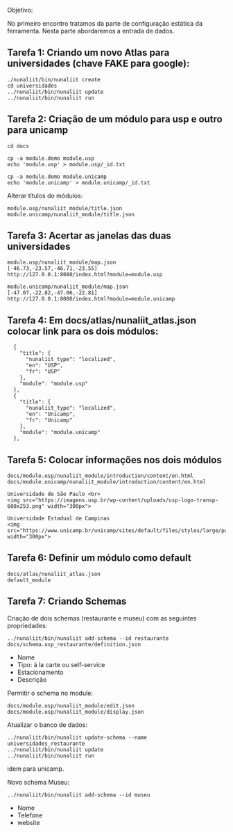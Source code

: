 Objetivo:

No primeiro encontro tratamos da parte de configuração estática da ferramenta. 
Nesta parte abordaremos a entrada de dados.


## Tarefa 1: Criando um novo Atlas para universidades (chave FAKE para google):

    ./nunaliit/bin/nunaliit create
    cd universidades
    ../nunaliit/bin/nunaliit update
    ../nunaliit/bin/nunaliit run

## Tarefa 2: Criação de um módulo para usp e outro para unicamp 

    cd docs

    cp -a module.demo module.usp
    echo 'module.usp' > module.usp/_id.txt
    
    cp -a module.demo module.unicamp
    echo 'module.unicamp' > module.unicamp/_id.txt

Alterar títulos do módulos:

    module.usp/nunaliit_module/title.json
    module.unicamp/nunaliit_module/title.json

## Tarefa 3: Acertar as janelas das duas universidades

    module.usp/nunaliit_module/map.json
    [-46.73,-23.57,-46.71,-23.55]
    http://127.0.0.1:8080/index.html?module=module.usp

    module.unicamp/nunaliit_module/map.json
    [-47.07,-22.82,-47.06,-22.81]
    http://127.0.0.1:8080/index.html?module=module.unicamp


## Tarefa 4: Em docs/atlas/nunaliit_atlas.json colocar link para os dois módulos:

      {
        "title": {
          "nunaliit_type": "localized",
          "en": "USP",
          "fr": "USP"
        },
        "module": "module.usp"
      },
      {
        "title": {
          "nunaliit_type": "localized",
          "en": "Unicamp",
          "fr": "Unicamp"
        },
        "module": "module.unicamp"
      },

## Tarefa 5: Colocar informações nos dois módulos

    docs/module.usp/nunaliit_module/introduction/content/en.html
    docs/module.unicamp/nunaliit_module/introduction/content/en.html

	Universidade de São Paulo <br>
	<img src="https://imagens.usp.br/wp-content/uploads/usp-logo-transp-600x253.png" width="300px">

    Universidade Estadual de Campinas
    <img src="https://www.unicamp.br/unicamp/sites/default/files/styles/large/public/Logo_Unicamp__0.jpg" width="300px">

## Tarefa 6: Definir um módulo como default

    docs/atlas/nunaliit_atlas.json
    default_module

## Tarefa 7: Criando Schemas

Criação de dois schemas (restaurante e museu) com as seguintes propriedades:

    ../nunaliit/bin/nunaliit add-schema --id restaurante
    docs/schema.usp_restaurante/definition.json

- Nome
- Tipo: à la carte ou self-service
- Estacionamento
- Descrição

Permitir o schema no module:

    docs/module.usp/nunaliit_module/edit.json
    docs/module.usp/nunaliit_module/display.json

Atualizar o banco de dados:

    ../nunaliit/bin/nunaliit update-schema --name universidades_restaurante
    ../nunaliit/bin/nunaliit update
    ../nunaliit/bin/nunaliit run

idem para unicamp.

Novo schema Museu:

    ../nunaliit/bin/nunaliit add-schema --id museu

- Nome
- Telefone
- website
